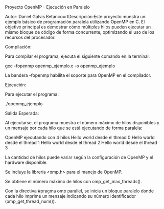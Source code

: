 Proyecto OpenMP - Ejecución en Paralelo

Autor: Daniel Galvis BetancourtDescripción:Este proyecto muestra un ejemplo básico de programación paralela utilizando OpenMP en C. El objetivo principal es demostrar cómo múltiples hilos pueden ejecutar un mismo bloque de código de forma concurrente, optimizando el uso de los recursos del procesador.

Compilación:

Para compilar el programa, ejecuta el siguiente comando en la terminal:

gcc -fopenmp openmp_ejemplo.c -o openmp_ejemplo 

La bandera -fopenmp habilita el soporte para OpenMP en el compilador.

Ejecución:

Para ejecutar el programa:

./openmp_ejemplo

Salida Esperada:

Al ejecutarse, el programa muestra el número máximo de hilos disponibles y un mensaje por cada hilo que se está ejecutando de forma paralela:

OpenMP ejecutando con 4 hilos
Hello world desde el thread 0
Hello world desde el thread 1
Hello world desde el thread 2
Hello world desde el thread 3

La cantidad de hilos puede variar según la configuración de OpenMP y el hardware disponible.

Se incluye la librería <omp.h> para el manejo de OpenMP.

Se obtiene el número máximo de hilos con omp_get_max_threads().

Con la directiva #pragma omp parallel, se inicia un bloque paralelo donde cada hilo imprime un mensaje indicando su número identificador (omp_get_thread_num()).

